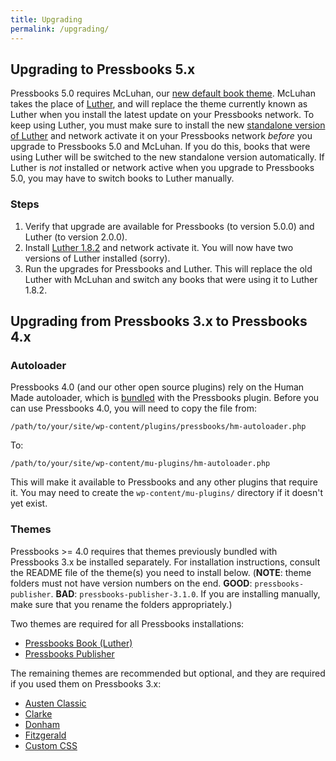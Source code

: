 ```yaml
---
title: Upgrading
permalink: /upgrading/
---
```


## Upgrading to Pressbooks 5.x

Pressbooks 5.0 requires McLuhan, our [new default book theme](https://github.com/pressbooks/pressbooks-book/releases/tag/2.0.0/). McLuhan takes the place of [Luther](https://github.com/pressbooks/pressbooks-luther/), and will replace the theme currently known as Luther when you install the latest update on your Pressbooks network. To keep using Luther, you must make sure to install the new [standalone version of Luther](https://github.com/pressbooks/pressbooks-luther/releases/tag/1.8.2) and network activate it on your Pressbooks network _before_ you upgrade to Pressbooks 5.0 and McLuhan. If you do this, books that were using Luther will be switched to the new standalone version automatically. If Luther is _not_ installed or network active when you upgrade to Pressbooks 5.0, you may have to switch books to Luther manually.

### Steps

1. Verify that upgrade are available for Pressbooks (to version 5.0.0) and Luther (to version 2.0.0).
2. Install [Luther 1.8.2](https://github.com/pressbooks/pressbooks-luther/releases/tag/1.8.2) and network activate it. You will now have two versions of Luther installed (sorry).
2. Run the upgrades for Pressbooks and Luther. This will replace the old Luther with McLuhan and switch any books that were using it to Luther 1.8.2.

## Upgrading from Pressbooks 3.x to Pressbooks 4.x

### Autoloader

Pressbooks 4.0 (and our other open source plugins) rely on the Human Made autoloader, which is [bundled][1] with the Pressbooks plugin. Before you can use Pressbooks 4.0, you will need to copy the file from:

`/path/to/your/site/wp-content/plugins/pressbooks/hm-autoloader.php`

To:

`/path/to/your/site/wp-content/mu-plugins/hm-autoloader.php`

This will make it available to Pressbooks and any other plugins that require it. You may need to create the `wp-content/mu-plugins/` directory if it doesn't yet exist.

### Themes

Pressbooks >= 4.0 requires that themes previously bundled with Pressbooks 3.x be installed separately. For installation instructions, consult the README file of the theme(s) you need to install below. (**NOTE**: theme folders must not have version numbers on the end. **GOOD**: `pressbooks-publisher`. **BAD**: `pressbooks-publisher-3.1.0`. If you are installing manually, make sure that you rename the folders appropriately.)

Two themes are required for all Pressbooks installations:

*   [Pressbooks Book (Luther)][2]
*   [Pressbooks Publisher][3]

The remaining themes are recommended but optional, and they are required if you used them on Pressbooks 3.x:

*   [Austen Classic][4]
*   [Clarke][5]
*   [Donham][6]
*   [Fitzgerald][7]
*   [Custom CSS][8]

 [1]: https://github.com/pressbooks/pressbooks/blob/dev/hm-autoloader.php
 [2]: https://github.com/pressbooks/pressbooks-book
 [3]: https://github.com/pressbooks/pressbooks-publisher
 [4]: https://github.com/pressbooks/pressbooks-austenclassic
 [5]: https://github.com/pressbooks/pressbooks-clarke
 [6]: https://github.com/pressbooks/pressbooks-donham
 [7]: https://github.com/pressbooks/pressbooks-fitzgerald
 [8]: https://github.com/pressbooks/pressbooks-custom-css
